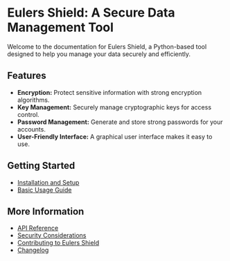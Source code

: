 # Eulers Shield: A Secure Data Management Tool

Welcome to the documentation for Eulers Shield, a Python-based tool designed to help you manage your data securely and efficiently.

## Features

* **Encryption:**  Protect sensitive information with strong encryption algorithms.
* **Key Management:** Securely manage cryptographic keys for access control.
* **Password Management:** Generate and store strong passwords for your accounts.
* **User-Friendly Interface:**  A graphical user interface makes it easy to use.

## Getting Started

* [Installation and Setup](getting-started.md)
* [Basic Usage Guide](usage-guides.md)

## More Information

* [API Reference](api-reference.md)
* [Security Considerations](security.md)
* [Contributing to Eulers Shield](contributing.md)
* [Changelog](changelog.md)

